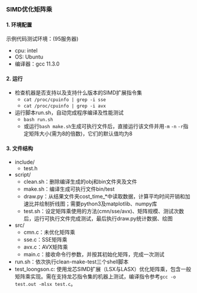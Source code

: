 ### SIMD优化矩阵乘
#### 1. 环境配置
示例代码测试环境：(95服务器)  
- cpu: intel
- OS: Ubuntu
- 编译器：gcc 11.3.0

#### 2. 运行
- 检查机器是否支持以及支持什么版本的SIMD扩展指令集
  - `cat /proc/cpuinfo | grep -i sse`
  - `cat /proc/cpuinfo | grep -i avx`
- 运行脚本run.sh，自动完成程序编译及性能测试
  - `bash run.sh`
  - 或运行`bash make.sh`生成可执行文件后，直接运行该文件并用`-m` `-n` `-r`指定矩阵大小(需为8的倍数)，它们的默认值均为8

#### 3. 文件结构
- include/
  - test.h
- script/
  - clean.sh：删除编译生成的obj和bin文件夹及文件
  - make.sh：编译生成可执行文件bin/test
  - draw.py：从结果文件夹cost_time_*中读取数据，计算平均时间开销和加速比并绘制折线图；需要python3及matplotlib、numpy库
  - test.sh：设定矩阵乘使用的方法(cmn/sse/avx)、矩阵规模、测试次数后，运行可执行文件完成测试，最后执行draw.py统计数据、绘图
- src/
  - cmn.c：未优化矩阵乘
  - sse.c：SSE矩阵乘
  - avx.c：AVX矩阵乘
  - main.c：接收命令行参数，并按其初始化矩阵，完成一次测试
- run.sh：依次执行clean-make-test三个shell脚本
- test_loongson.c: 使用龙芯SIMD扩展（LSX与LASX）优化矩阵乘，包含一般矩阵乘实现。需在支持龙芯指令集的机器上测试，编译指令参考`gcc -o test.out -mlsx test.c`。
